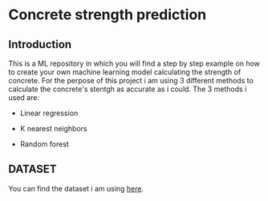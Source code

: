 # Concrete strength prediction

## Introduction
This is a ML repository in which you will find a step by step example on how to create your own machine learning model calculating the strength of concrete. For the perpose of this project i am using 3 different methods to calculate the concrete's stentgh as accurate as i could. The 3 methods i used are:
* Linear regression 

* K nearest neighbors

* Random forest

## DATASET
You can find the dataset i am using [here](https://www.kaggle.com/datasets/maajdl/yeh-concret-data).

